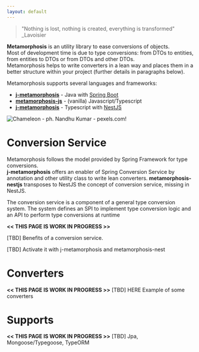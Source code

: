 ```yaml
---
layout: default
---
```


> "Nothing is lost, nothing is created, everything is transformed"
> _Lavoisier
  
  
**Metamorphosis** is an utility library to ease conversions of objects.  
Most of development time is due to type conversions: from DTOs to entities, from entities to DTOs or from DTOs and other DTOs.  
Metamorphosis helps to write converters in a lean way and places them in a better structure within your project (further details in paragraphs below).

Metamorphosis supports several languages and frameworks:
* **[j-metamorphosis](https://github.com/fabioformosa/j-metamorphosis)** - Java with [Spring Boot](https://spring.io/projects/spring-boot)
* **[metamorphosis-js](https://github.com/fabioformosa/metamorphosis-js)** - (vanilla) Javascript/Typescript
* **[j-metamorphosis](https://github.com/fabioformosa/metamorphosis-nestjs)** - Typescript with [NestJS](https://nestjs.com/)  
  

![Chameleon - ph. Nandhu Kumar - pexels.com!](https://images.pexels.com/photos/312826/pexels-photo-312826.jpeg?auto=compress&cs=tinysrgb&h=325&w=470 "Chameleon - ph. Nandhu Kumar - pexels.com")

# Conversion Service

Metamorphosis follows the model provided by Spring Framework for type conversions.  
**j-metamorphosis** offers an enabler of Spring Conversion Service by annotation and other utility class to write lean converters.
**metamorphosis-nestjs** transposes to NestJS the concept of conversion service, missing in NestJS.  

The conversion service is a component of a general type conversion system. The system defines an SPI to implement type conversion logic and an API to perform type conversions at runtime

**<< THIS PAGE IS WORK IN PROGRESS >>**

[TBD] Benefits of a conversion service.

[TBD] Activate it with j-metamorphosis and metamorphosis-nest

# Converters

**<< THIS PAGE IS WORK IN PROGRESS >>**
[TBD] HERE Example of some converters

# Supports

**<< THIS PAGE IS WORK IN PROGRESS >>**
[TBD] Jpa, Mongoose/Typegoose, TypeORM

 
